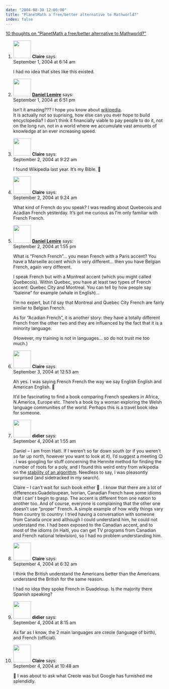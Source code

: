 ```yaml
---
date: "2004-08-30 12:00:00"
title: "PlanetMath a free/better alternative to Mathworld?"
index: false
---
```


[10 thoughts on &ldquo;PlanetMath a free/better alternative to Mathworld?&rdquo;](/lemire/blog/2004/08-30-planetmath-a-freebetter-alternative-to-mathworld)

<ol class="comment-list">
<li id="comment-144" class="comment even thread-even depth-1">
<div class="comment-author vcard">
<img alt src="https://secure.gravatar.com/avatar/fadf21171b7bd1f8186404cb2c5118d5?s=56&#038;d=mm&#038;r=g" srcset="https://secure.gravatar.com/avatar/fadf21171b7bd1f8186404cb2c5118d5?s=112&#038;d=mm&#038;r=g 2x" class="avatar avatar-56 photo" height="56" width="56" decoding="async" /> <b class="fn">Claire</b> <span class="says">says:</span> </div>
<div class="comment-metadata"><time datetime="2004-09-01T06:14:46+00:00">September 1, 2004 at 6:14 am</time></a> </div>
<div class="comment-content">
<p>I had no idea that sites like this existed.</p>
</div>
</li>
<li id="comment-145" class="comment odd alt thread-odd thread-alt depth-1">
<div class="comment-author vcard">
<img alt src="https://secure.gravatar.com/avatar/?s=56&#038;d=mm&#038;r=g" srcset="https://secure.gravatar.com/avatar/?s=112&#038;d=mm&#038;r=g 2x" class="avatar avatar-56 photo avatar-default" height="56" width="56" decoding="async" /> <b class="fn"><a href="https://lemire.me/blog/" class="url" rel="ugc">Daniel Lemire</a></b> <span class="says">says:</span> </div>
<div class="comment-metadata"><time datetime="2004-09-01T18:51:08+00:00">September 1, 2004 at 6:51 pm</time></a> </div>
<div class="comment-content">
<p>Isn&rsquo;t it amazing??? I hope you know about <a href="https://en.wikipedia.org/wiki/Main_Page" rel="nofollow">wikipedia</a>.<br/>
It is actually not so suprising, how else can you ever hope to build encyclopedia? I don&rsquo;t think it financially viable to pay people to do it, not on the long run, not in a world where we accumulate vast amounts of knowledge at an ever increasing speed.</p>
</div>
</li>
<li id="comment-146" class="comment even thread-even depth-1">
<div class="comment-author vcard">
<img alt src="https://secure.gravatar.com/avatar/fadf21171b7bd1f8186404cb2c5118d5?s=56&#038;d=mm&#038;r=g" srcset="https://secure.gravatar.com/avatar/fadf21171b7bd1f8186404cb2c5118d5?s=112&#038;d=mm&#038;r=g 2x" class="avatar avatar-56 photo" height="56" width="56" loading="lazy" decoding="async" /> <b class="fn">Claire</b> <span class="says">says:</span> </div>
<div class="comment-metadata"><time datetime="2004-09-02T09:22:25+00:00">September 2, 2004 at 9:22 am</time></a> </div>
<div class="comment-content">
<p>I found Wikipedia last year. It&rsquo;s my Bible. 🙂</p>
</div>
</li>
<li id="comment-147" class="comment odd alt thread-odd thread-alt depth-1">
<div class="comment-author vcard">
<img alt src="https://secure.gravatar.com/avatar/fadf21171b7bd1f8186404cb2c5118d5?s=56&#038;d=mm&#038;r=g" srcset="https://secure.gravatar.com/avatar/fadf21171b7bd1f8186404cb2c5118d5?s=112&#038;d=mm&#038;r=g 2x" class="avatar avatar-56 photo" height="56" width="56" loading="lazy" decoding="async" /> <b class="fn">Claire</b> <span class="says">says:</span> </div>
<div class="comment-metadata"><time datetime="2004-09-02T09:24:17+00:00">September 2, 2004 at 9:24 am</time></a> </div>
<div class="comment-content">
<p>What kind of French do you speak? I was reading about Quebecois and Acadian French yesterday. It&rsquo;s got me curious as I&rsquo;m only familiar with French French.</p>
</div>
</li>
<li id="comment-148" class="comment even thread-even depth-1">
<div class="comment-author vcard">
<img alt src="https://secure.gravatar.com/avatar/?s=56&#038;d=mm&#038;r=g" srcset="https://secure.gravatar.com/avatar/?s=112&#038;d=mm&#038;r=g 2x" class="avatar avatar-56 photo avatar-default" height="56" width="56" loading="lazy" decoding="async" /> <b class="fn"><a href="https://lemire.me/blog/" class="url" rel="ugc">Daniel Lemire</a></b> <span class="says">says:</span> </div>
<div class="comment-metadata"><time datetime="2004-09-02T13:55:16+00:00">September 2, 2004 at 1:55 pm</time></a> </div>
<div class="comment-content">
<p>What is &ldquo;French French&rdquo;&#8230; you mean French with a Paris accent? You have a Marseille accent which is very different&#8230; then you have Belgian French, again very different.</p>
<p>I speak French but with a Montreal accent (which you might called Quebecois). Within Quebec, you have at least two types of French accent: Quebec City and Montreal. You can tell by how people say &ldquo;baleine&rdquo; for example (whale in English)&#8230; </p>
<p>I&rsquo;m no expert, but I&rsquo;d say that Montreal and Quebec City French are fairly similar to Belgian French.</p>
<p>As for &ldquo;Acadian French&rdquo;, it is another story: they have a totally different French from the other two and they are influenced by the fact that it is a minority language.</p>
<p>(However, my training is not in languages&#8230; so do not trust me too much.)</p>
</div>
</li>
<li id="comment-149" class="comment odd alt thread-odd thread-alt depth-1">
<div class="comment-author vcard">
<img alt src="https://secure.gravatar.com/avatar/fadf21171b7bd1f8186404cb2c5118d5?s=56&#038;d=mm&#038;r=g" srcset="https://secure.gravatar.com/avatar/fadf21171b7bd1f8186404cb2c5118d5?s=112&#038;d=mm&#038;r=g 2x" class="avatar avatar-56 photo" height="56" width="56" loading="lazy" decoding="async" /> <b class="fn">Claire</b> <span class="says">says:</span> </div>
<div class="comment-metadata"><time datetime="2004-09-03T00:53:27+00:00">September 3, 2004 at 12:53 am</time></a> </div>
<div class="comment-content">
<p>Ah yes. I was saying French French the way we say English English and American English. 🙂</p>
<p>It&rsquo;d be fascinating to find a book comparing French speakers in Africa, N.America, Europe etc. There&rsquo;s a book by a woman exploring the Welsh language communities of the world. Perhaps this is a travel book idea for someone.</p>
</div>
</li>
<li id="comment-150" class="comment even thread-even depth-1">
<div class="comment-author vcard">
<img alt src="https://secure.gravatar.com/avatar/?s=56&#038;d=mm&#038;r=g" srcset="https://secure.gravatar.com/avatar/?s=112&#038;d=mm&#038;r=g 2x" class="avatar avatar-56 photo avatar-default" height="56" width="56" loading="lazy" decoding="async" /> <b class="fn">didier</b> <span class="says">says:</span> </div>
<div class="comment-metadata"><time datetime="2004-09-04T01:55:24+00:00">September 4, 2004 at 1:55 am</time></a> </div>
<div class="comment-content">
<p>Daniel &#8211; I am from Haiti. If I weren&rsquo;t so far down south (or if you weren&rsquo;t so far up north, however you want to look at it), I&rsquo;d suggest a meeting 😉 . I was googling for stuff concerning the Hermite method for finding the number of roots for a poly, and I found this weird entry from wikipedia on the <a href="https://en.wikipedia.org/wiki/Numerical_stability" rel="nofollow">stability of an algorithm</a>. Needless to say, I was pleasontly surprised (and sidetracked in my search).</p>
<p>
Claire &#8211; I can&rsquo;t wait for such book either 🙂 . I know that there are a lot of differences:Guadeloupean, Ivorian, Canadian French have some idioms that I can&rsquo; t begin to grasp. The accent is different from one nation to another too. And of course, everyone is complaining that the other one doesn&rsquo;t use &ldquo;proper&rdquo; French. A simple example of how widly things vary from country to country: I tried having a conversation with someone from Canada once and although I could understand him, he could not understand me. I had been exposed to the Canadian accent, and to most of the idioms (in Haiti, you can get TV programs from Canadian and French national television), so I had no problem understanding him.</p>
</div>
</li>
<li id="comment-151" class="comment odd alt thread-odd thread-alt depth-1">
<div class="comment-author vcard">
<img alt src="https://secure.gravatar.com/avatar/fadf21171b7bd1f8186404cb2c5118d5?s=56&#038;d=mm&#038;r=g" srcset="https://secure.gravatar.com/avatar/fadf21171b7bd1f8186404cb2c5118d5?s=112&#038;d=mm&#038;r=g 2x" class="avatar avatar-56 photo" height="56" width="56" loading="lazy" decoding="async" /> <b class="fn">Claire</b> <span class="says">says:</span> </div>
<div class="comment-metadata"><time datetime="2004-09-04T06:32:23+00:00">September 4, 2004 at 6:32 am</time></a> </div>
<div class="comment-content">
<p>I think the British understand the Americans better than the Americans understand the British for the same reason.</p>
<p>I had no idea they spoke French in Guadeloup. Is the majority there Spanish speaking?</p>
</div>
</li>
<li id="comment-152" class="comment even thread-even depth-1">
<div class="comment-author vcard">
<img alt src="https://secure.gravatar.com/avatar/?s=56&#038;d=mm&#038;r=g" srcset="https://secure.gravatar.com/avatar/?s=112&#038;d=mm&#038;r=g 2x" class="avatar avatar-56 photo avatar-default" height="56" width="56" loading="lazy" decoding="async" /> <b class="fn">didier</b> <span class="says">says:</span> </div>
<div class="comment-metadata"><time datetime="2004-09-04T08:15:27+00:00">September 4, 2004 at 8:15 am</time></a> </div>
<div class="comment-content">
<p>As far as I know, the 2 main languages are creole (language of birth), and French (official).</p>
</div>
</li>
<li id="comment-153" class="comment odd alt thread-odd thread-alt depth-1">
<div class="comment-author vcard">
<img alt src="https://secure.gravatar.com/avatar/fadf21171b7bd1f8186404cb2c5118d5?s=56&#038;d=mm&#038;r=g" srcset="https://secure.gravatar.com/avatar/fadf21171b7bd1f8186404cb2c5118d5?s=112&#038;d=mm&#038;r=g 2x" class="avatar avatar-56 photo" height="56" width="56" loading="lazy" decoding="async" /> <b class="fn">Claire</b> <span class="says">says:</span> </div>
<div class="comment-metadata"><time datetime="2004-09-04T10:48:45+00:00">September 4, 2004 at 10:48 am</time></a> </div>
<div class="comment-content">
<p>🙂 I was about to ask what Creole was but Google has furnished me splendidly.</p>
</div>
</li>
</ol>
